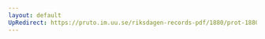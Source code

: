 ```yaml
---
layout: default
UpRedirect: https://pruto.im.uu.se/riksdagen-records-pdf/1880/prot-1880--fk--039/prot-1880--fk--039_034.pdf
---
```

